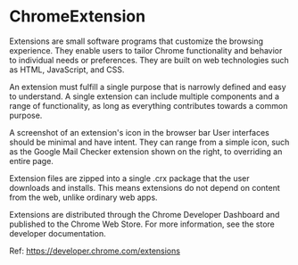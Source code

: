 # ChromeExtension

Extensions are small software programs that customize the browsing experience. They enable users to tailor Chrome functionality and behavior to individual needs or preferences. They are built on web technologies such as HTML, JavaScript, and CSS.

An extension must fulfill a single purpose that is narrowly defined and easy to understand. A single extension can include multiple components and a range of functionality, as long as everything contributes towards a common purpose.

A screenshot of an extension's icon in the browser bar User interfaces should be minimal and have intent. They can range from a simple icon, such as the Google Mail Checker extension shown on the right, to overriding an entire page.

Extension files are zipped into a single .crx package that the user downloads and installs. This means extensions do not depend on content from the web, unlike ordinary web apps.

Extensions are distributed through the Chrome Developer Dashboard and published to the Chrome Web Store. For more information, see the store developer documentation.

Ref: https://developer.chrome.com/extensions
